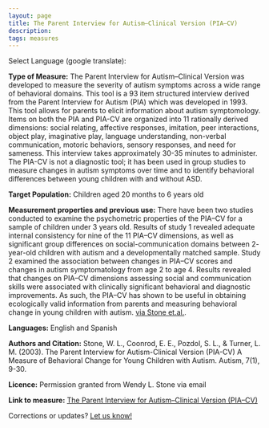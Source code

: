 ```yaml
---
layout: page
title: The Parent Interview for Autism–Clinical Version (PIA–CV)
description:
tags: measures
---
```


Select Language (google translate):  

<div id="google_translate_element"></div><script type="text/javascript">
function googleTranslateElementInit() {
  new google.translate.TranslateElement({pageLanguage: 'en', layout: google.translate.TranslateElement.InlineLayout.SIMPLE, gaTrack: true, gaId: 'UA-64320648-1'}, 'google_translate_element');
}
</script><script type="text/javascript" src="//translate.google.com/translate_a/element.js?cb=googleTranslateElementInit"></script>  

**Type of Measure:** The Parent Interview for Autism–Clinical Version was developed to measure the severity of autism symptoms across a wide range of behavioral domains. This tool is a 93 item structured interview derived from the Parent Interview for Autism (PIA) which was developed in 1993. This tool allows for parents to elicit information about autism symptomology. Items on both the PIA and PIA-CV are organized into 11 rationally derived dimensions: social relating, affective responses, imitation, peer interactions, object play, imaginative play, language understanding, non-verbal communication, motoric behaviors, sensory responses, and need for sameness. This interview takes approximately 30-35 minutes to administer.  The PIA-CV is not a diagnostic tool; it has been used in group studies to measure changes in autism symptoms over time and to identify behavioral differences between young children with and without ASD.

**Target Population:** Children aged 20 months to 6 years old

**Measurement properties and previous use:** There have been two studies conducted to examine the psychometric properties of the PIA–CV for a sample of children under 3 years old. Results of study 1 revealed adequate internal consistency for nine of the 11 PIA–CV dimensions, as well as significant group differences on social-communication domains between 2- year-old children with autism and a developmentally matched sample. Study 2 examined the association between changes in PIA–CV scores and changes in autism symptomatology from age 2 to age 4. Results revealed that changes on PIA–CV dimensions assessing social and communication skills were associated with clinically significant behavioral and diagnostic improvements. As such, the PIA–CV has shown to be useful in obtaining ecologically valid information from parents and measuring behavioral change in young children with autism. [via Stone et.al.]( http://aut.sagepub.com/content/7/1/9.short). 

**Languages:** English and Spanish

**Authors and Citation:**   Stone, W. L., Coonrod, E. E., Pozdol, S. L., & Turner, L. M. (2003). The Parent Interview for Autism-Clinical Version (PIA-CV) A Measure of Behavioral Change for Young Children with Autism. Autism, 7(1), 9-30.

**Licence:** Permission granted from Wendy L. Stone via email

**Link to measure:** [The Parent Interview for Autism–Clinical Version (PIA–CV)]( http://uwreadilab.com/tools-materials/)


Corrections or updates? [Let us know!](http://disabilitymeasures.org/contact)
